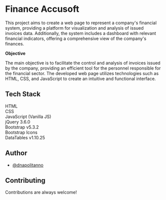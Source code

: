 # Finance Accusoft

This project aims to create a web page to represent a company's financial system, providing a platform for visualization and analysis of issued invoices data. Additionally, the system includes a dashboard with relevant financial indicators, offering a comprehensive view of the company's finances.

**Objective**

The main objective is to facilitate the control and analysis of invoices issued by the company, providing an efficient tool for the personnel responsible for the financial sector. The developed web page utilizes technologies such as HTML, CSS, and JavaScript to create an intuitive and functional interface.

## Tech Stack

HTML \
CSS \
JavaScript (Vanilla JS) \
jQuery 3.6.0 \
Bootstrap v5.3.2 \
Bootstrap Icons \
DataTables v1.10.25

## Author

- [@dnapolitanno](https://github.com/dnapolitanno)

## Contributing

Contributions are always welcome!
